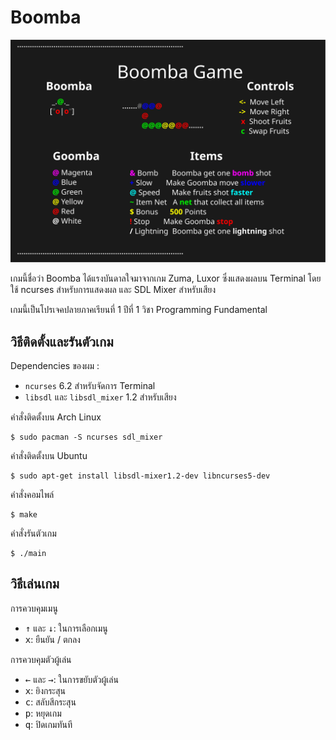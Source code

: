 # Boomba

![Boomba Game Infographic](infographic/infographic.svg "Boomba Game")

เกมนี้ชื่อว่า Boomba ได้แรงบันดาลใจมาจากเกม Zuma, Luxor ซึ่งแสดงผลบน Terminal โดยใช้ ncurses สำหรับการแสดงผล และ SDL Mixer สำหรับเสียง

เกมนี้เป็นโปรเจคปลายภาคเรียนที่ 1 ปีที่ 1 วิชา Programming Fundamental

## วิธีติดตั้งและรันตัวเกม

Dependencies ของผม :

- `ncurses` 6.2 สำหรับจัดการ Terminal
- `libsdl` และ `libsdl_mixer` 1.2 สำหรับเสียง

คำสั่งติดตั้งบน Arch Linux

``` console
$ sudo pacman -S ncurses sdl_mixer
```

คำสั่งติดตั้งบน Ubuntu

``` console
$ sudo apt-get install libsdl-mixer1.2-dev libncurses5-dev
```

คำสั่งคอมไพล์

``` console
$ make
```

คำสั่งรันตัวเกม

``` console
$ ./main
```

## วิธีเล่นเกม

การควบคุมเมนู

- <kbd>↑</kbd> และ <kbd>↓</kbd>: ในการเลือกเมนู
- <kbd>x</kbd>: ยืนยัน / ตกลง
  
การควบคุมตัวผู้เล่น

- <kbd>←</kbd> และ <kbd>→</kbd>: ในการขยับตัวผู้เล่น
- <kbd>x</kbd>: ยิงกระสุน
- <kbd>c</kbd>: สลับสีกระสุน
- <kbd>p</kbd>: หยุดเกม
- <kbd>q</kbd>: ปิดเกมทันที

